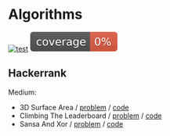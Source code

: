 # Algorithms
[![test](actions/workflows/test-coverage.yml/badge.svg?branch=main)](actions/workflows/test-coverage.yml)
![Coverage](.github/badges/jacoco.svg)

## Hackerrank

Medium:
- 3D Surface Area / [problem](https://www.hackerrank.com/challenges/3d-surface-area/problem) / [code](src/main/java/com/xtenzq/hackerrank/ThreeDSurfaceArea.java)
- Climbing The Leaderboard / [problem](https://www.hackerrank.com/challenges/climbing-the-leaderboard/problem) / [code](src/main/java/com/xtenzq/hackerrank/ClimbingTheLeaderboard.java)
- Sansa And Xor / [problem](https://www.hackerrank.com/challenges/sansa-and-xor/problem) / [code](src/main/java/com/xtenzq/hackerrank/SansaAndXor.java)
